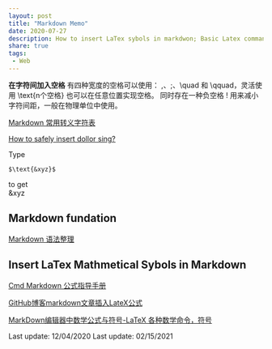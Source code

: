 ```yaml
---
layout: post
title: "Markdown Memo"
date: 2020-07-27
description: How to insert LaTex sybols in markdwon; Basic Latex commands
share: true
tags:
 - Web
---
```


**在字符间加入空格**
有四种宽度的空格可以使用： \,、\;、\quad 和 \qquad，灵活使用 \text{n个空格} 也可以在任意位置实现空格。
同时存在一种负空格 \! 用来减小字符间距，一般在物理单位中使用。

[Markdown 常用转义字符表](https://www.jianshu.com/p/1dd8633f3f5e)

[How to safely insert dollor sing?](https://meta.stackexchange.com/questions/263343/is-the-dollar-sign-used-for-markdown-if-yes-then-how-can-i-safely-insert-i)

Type

    $\text{&xyz}$
to get  
$\text{&xyz}$

## Markdown fundation
[Markdown 语法整理](https://symphonyh.github.io/cloudblog/2017/01/27/used-markdown/)

## Insert LaTex Mathmetical Sybols in Markdown
[Cmd Markdown 公式指导手册](https://www.zybuluo.com/codeep/note/163962)

[GitHub博客markdown文章插入LateX公式](https://gongenbo.github.io/2020/07/17/github_page_add_latex_formula/)

[MarkDown编辑器中数学公式与符号-LaTeX 各种数学命令，符号](https://blog.nowcoder.net/n/7d5d9ff47af74c288d19ba29e88c5643)

Last update: 12/04/2020
Last update: 02/15/2021